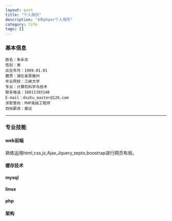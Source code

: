 ```yaml
---
layout: post
title: "个人简历"
description: "4年phper个人简历"
category: life
tags: []
---
```


### 基本信息

    姓名：朱永志                            
    性别：男
    出生年月：1989.01.01                   
    籍贯：湖北省恩施州
    毕业院校：三峡大学                     
    专业：计算机科学与技术
    联系电话：18811393148                  
    E-mail：dnzhu_master@126.com
    求职意向：PHP高级工程师                 
    目标薪资：面议

---

### 专业技能

#### web前端

熟练运用html,css,js,Ajax,Jquery,zepto,boostrap进行网页布局。

#### 缓存技术

#### mysql

#### linux

#### php

#### 架构






